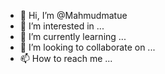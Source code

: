 - 👋 Hi, I’m @Mahmudmatue
- 👀 I’m interested in ...
- 🌱 I’m currently learning ...
- 💞️ I’m looking to collaborate on ...
- 📫 How to reach me ...

<!---
Mahmudmatue/Mahmudmatue is a ✨ special ✨ repository because its `README.md` (this file) appears on your GitHub profile.
You can click the Preview link to take a look at your changes.
--->

